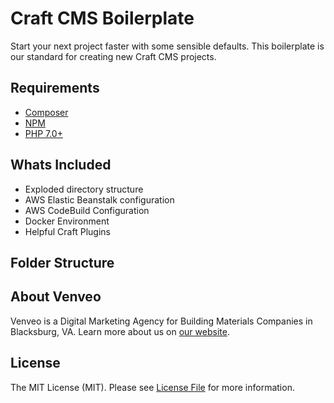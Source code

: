 # Craft CMS Boilerplate

Start your next project faster with some sensible defaults. This boilerplate is our standard for creating new Craft CMS projects.

## Requirements

- [Composer](https://getcomposer.org)
- [NPM](https://www.npmjs.com)
- [PHP 7.0+](http://php.net)

## Whats Included

- Exploded directory structure
- AWS Elastic Beanstalk configuration
- AWS CodeBuild Configuration
- Docker Environment
- Helpful Craft Plugins

## Folder Structure


## About Venveo

Venveo is a Digital Marketing Agency for Building Materials Companies in Blacksburg, VA. Learn more about us on [our website](https://www.venveo.com).

## License

The MIT License (MIT). Please see [License File](LICENSE) for more information.
